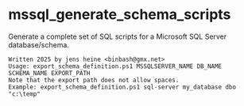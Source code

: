 # mssql_generate_schema_scripts
Generate a complete set of SQL scripts for a Microsoft SQL Server database/schema.

```
Written 2025 by jens heine <binbash@gmx.net>
Usage: export_schema_definition.ps1 MSSQLSERVER_NAME DB_NAME SCHEMA_NAME EXPORT_PATH
Note that the export path does not allow spaces.
Example: export_schema_definition.ps1 sql-server my_database dbo "c:\temp"
```
